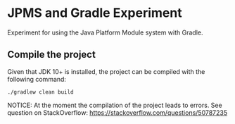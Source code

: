 # JPMS and Gradle Experiment

Experiment for using the Java Platform Module system with Gradle.

## Compile the project

Given that JDK 10+ is installed, the project can be compiled with the following command:

```
./gradlew clean build
```

NOTICE: At the moment the compilation of the project leads to errors. See question on StackOverflow: https://stackoverflow.com/questions/50787235


